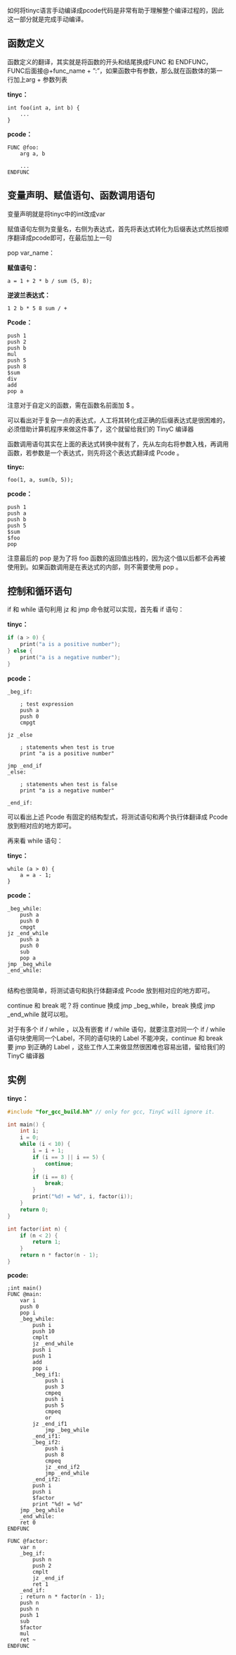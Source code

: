 如何将tinyc语言手动编译成pcode代码是非常有助于理解整个编译过程的，因此这一部分就是完成手动编译。

## 函数定义

函数定义的翻译，其实就是将函数的开头和结尾换成FUNC 和 ENDFUNC，FUNC后面接@+func_name + ”:”，如果函数中有参数，那么就在函数体的第一行加上arg + 参数列表

**tinyc：**

```
int foo(int a, int b) {
    ...
}
```

**pcode：**

```
FUNC @foo:
    arg a, b

    ...
ENDFUNC
```

## 变量声明、赋值语句、函数调用语句

变量声明就是将tinyc中的int改成var

赋值语句左侧为变量名，右侧为表达式，首先将表达式转化为后缀表达式然后按顺序翻译成pcode即可，在最后加上一句

pop var_name：

**赋值语句：**

```
a = 1 + 2 * b / sum (5, 8);
```

**逆波兰表达式：**

```
1 2 b * 5 8 sum / +
```

**Pcode：**

```
push 1
push 2
push b
mul
push 5
push 8
$sum
div
add
pop a
```

注意对于自定义的函数，需在函数名前面加 $ 。

可以看出对于复杂一点的表达式，人工将其转化成正确的后缀表达式是很困难的，必须借助计算机程序来做这件事了，这个就留给我们的 TinyC 编译器

函数调用语句其实在上面的表达式转换中就有了，先从左向右将参数入栈，再调用函数，若参数是一个表达式，则先将这个表达式翻译成 Pcode 。

**tinyc:**

```
foo(1, a, sum(b, 5));
```

**pcode：**

```
push 1
push a
push b
push 5
$sum
$foo
pop
```

注意最后的 pop 是为了将 foo 函数的返回值出栈的，因为这个值以后都不会再被使用到。如果函数调用是在表达式的内部，则不需要使用 pop 。

## 控制和循环语句

if 和 while 语句利用 jz 和 jmp 命令就可以实现，首先看 if 语句：

**tinyc：**

```c++
if (a > 0) {
    print("a is a positive number");
} else {
    print("a is a negative number");
}
```

**pcode：**

```
_beg_if:

    ; test expression
    push a
    push 0
    cmpgt

jz _else

    ; statements when test is true
    print "a is a positive number"

jmp _end_if
_else:

    ; statements when test is false
    print "a is a negative number"

_end_if:
```

可以看出上述 Pcode 有固定的结构型式，将测试语句和两个执行体翻译成 Pcode 放到相对应的地方即可。

再来看 while 语句：

**tinyc：**

```
while (a > 0) {
    a = a - 1;
}
```

**pcode：**

```
_beg_while:
	push a
	push 0
	cmpgt
jz _end_while
	push a
	push 0
	sub
	pop a
jmp _beg_while
_end_while:
   
```

结构也很简单，将测试语句和执行体翻译成 Pcode 放到相对应的地方即可。

continue 和 break 呢？将 continue 换成 jmp _beg_while，break 换成 jmp _end_while 就可以啦。

对于有多个 if / while ，以及有嵌套 if / while 语句，就要注意对同一个 if / while 语句块使用同一个Label，不同的语句块的 Label 不能冲突，continue 和 break 要 jmp 到正确的 Label ，这些工作人工来做显然很困难也容易出错，留给我们的 TinyC 编译器

## 实例

**tinyc：**

```c++
#include "for_gcc_build.hh" // only for gcc, TinyC will ignore it.

int main() {
    int i;
    i = 0;
    while (i < 10) {
        i = i + 1;
        if (i == 3 || i == 5) {
            continue;
        }
        if (i == 8) {
            break;
        }
        print("%d! = %d", i, factor(i));
    }
    return 0;
}

int factor(int n) {
    if (n < 2) {
        return 1;
    }
    return n * factor(n - 1);
}
```

**pcode:**

```
;int main() 
FUNC @main:
	var i
	push 0
	pop i
	_beg_while:
		push i
		push 10
		cmplt
		jz _end_while
		push i
		push 1
		add
		pop i
		_beg_if1:
			push i
			push 3
			cmpeq
			push i
			push 5
			cmpeq
			or
		jz _end_if1
			jmp _beg_while
		_end_if1:
		_beg_if2:
			push i
			push 8
			cmpeq
			jz _end_if2
			jmp _end_while
		_end_if2:
		push i
		push i
		$factor
		print "%d! = %d"
	jmp _beg_while
	_end_while:
	ret 0
ENDFUNC

FUNC @factor:
	var n
	_beg_if:
		push n
		push 2
		cmplt
		jz _end_if
		ret 1
	_end_if:
	; return n * factor(n - 1);
	push n
	push n
	push 1
	sub
	$factor
	mul
	ret ~
ENDFUNC
			
```

